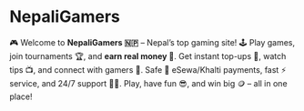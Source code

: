 # NepaliGamers
🎮 Welcome to **NepaliGamers 🇳🇵** – Nepal’s top gaming site! 🕹️ Play games, join tournaments 🏆, and **earn real money 💸**. Get instant top-ups 💎, watch tips 📺, and connect with gamers 👥. Safe 🔐 eSewa/Khalti payments, fast ⚡ service, and 24/7 support 🧑‍💻. Play, have fun 😎, and win big 🪙 – all in one place!
